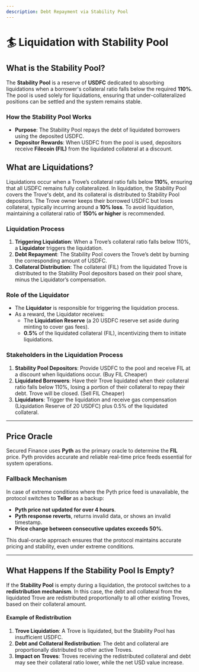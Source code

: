 ```yaml
---
description: Debt Repayment via Stability Pool
---
```


# 🏄 Liquidation with Stability Pool

## **What is the Stability Pool?**

The **Stability Pool** is a reserve of **USDFC** dedicated to absorbing liquidations when a borrower's collateral ratio falls below the required **110%**. The pool is used solely for liquidations, ensuring that under-collateralized positions can be settled and the system remains stable.

### **How the Stability Pool Works**

* **Purpose**: The Stability Pool repays the debt of liquidated borrowers using the deposited USDFC.
* **Depositor Rewards**: When USDFC from the pool is used, depositors receive **Filecoin (FIL)** from the liquidated collateral at a discount.

## **What are Liquidations?**

Liquidations occur when a Trove’s collateral ratio falls below **110%**, ensuring that all USDFC remains fully collateralized. In liquidation, the Stability Pool covers the Trove's debt, and its collateral is distributed to Stability Pool depositors. The Trove owner keeps their borrowed USDFC but loses collateral, typically incurring around a **10% loss**. To avoid liquidation, maintaining a collateral ratio of **150% or higher** is recommended.

### **Liquidation Process**

1. **Triggering Liquidation**: When a Trove’s collateral ratio falls below 110%, a **Liquidator** triggers the liquidation.
2. **Debt Repayment**: The Stability Pool covers the Trove’s debt by burning the corresponding amount of USDFC.
3. **Collateral Distribution**: The collateral (FIL) from the liquidated Trove is distributed to the Stability Pool depositors based on their pool share, minus the Liquidator’s compensation.

### **Role of the Liquidator**

* The **Liquidator** is responsible for triggering the liquidation process.
* As a reward, the Liquidator receives:
  * The **Liquidation Reserve** (a 20 USDFC reserve set aside during minting to cover gas fees).
  * **0.5%** of the liquidated collateral (FIL), incentivizing them to initiate liquidations.

### **Stakeholders in the Liquidation Process**

1. **Stability Pool Depositors**: Provide USDFC to the pool and receive FIL at a discount when liquidations occur. (Buy FIL Cheaper)
2. **Liquidated Borrowers**: Have their Trove liquidated when their collateral ratio falls below 110%, losing a portion of their collateral to repay their debt. Trove will be closed. (Sell FIL Cheaper)
3. **Liquidators**: Trigger the liquidation and receive gas compensation (Liquidation Reserve of 20 USDFC) plus 0.5% of the liquidated collateral.

***

## Price Oracle&#x20;

Secured Finance uses **Pyth** as the primary oracle to determine the **FIL** price. Pyth provides accurate and reliable real-time price feeds essential for system operations.

### **Fallback Mechanism**

In case of extreme conditions where the Pyth price feed is unavailable, the protocol switches to **Tellor** as a backup:

* **Pyth price not updated for over 4 hours**.
* **Pyth response reverts**, returns invalid data, or shows an invalid timestamp.
* **Price change between consecutive updates exceeds 50%**.

This dual-oracle approach ensures that the protocol maintains accurate pricing and stability, even under extreme conditions.

***

## **What Happens If the Stability Pool Is Empty?**

If the **Stability Pool** is empty during a liquidation, the protocol switches to a **redistribution mechanism**. In this case, the debt and collateral from the liquidated Trove are redistributed proportionally to all other existing Troves, based on their collateral amount.

#### Example of Redistribution

1. **Trove Liquidation**: A Trove is liquidated, but the Stability Pool has insufficient USDFC.
2. **Debt and Collateral Redistribution**: The debt and collateral are proportionally distributed to other active Troves.
3. **Impact on Troves**: Troves receiving the redistributed collateral and debt may see their collateral ratio lower, while the net USD value increase.&#x20;
